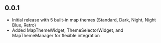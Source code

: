 ## 0.0.1

- Initial release with 5 built-in map themes (Standard, Dark, Night, Night Blue, Retro)
- Added MapThemeWidget, ThemeSelectorWidget, and MapThemeManager for flexible integration
